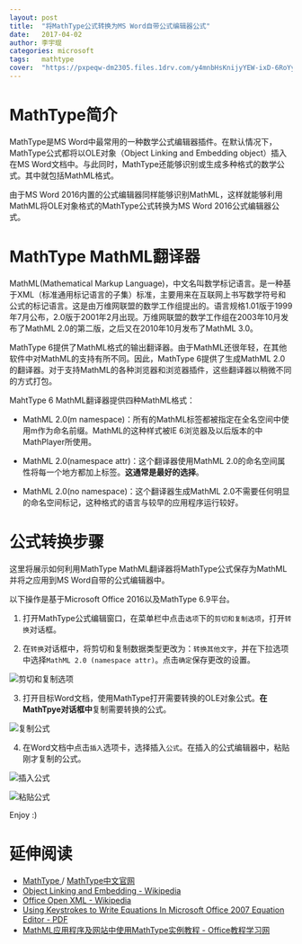 ```yaml
---
layout: post
title:  "将MathType公式转换为MS Word自带公式编辑器公式"
date:   2017-04-02
author: 李宇琨
categories: microsoft
tags:	mathtype
cover:  "https://pxpeqw-dm2305.files.1drv.com/y4mnbHsKnijyYEW-ixD-6RoYyf_sLTm0XybOA691blMvFdracr52bvtj5PoEir5e2Kct3-z6S6epFFFCIO20UAptwqbcP6fFUJx465s1zgJm8cpl_q3xWMoO0DD7xgckvuYMCk9_xK6HAJoXTSiiIrIEJsUXc2mYJpIjpcRBaQ_w3672cZ6mP26TiHD4K6Z5U1DwdjBzAskE7zXUAPg3zcpHA?width=2288&height=1617&cropmode=none"
---
```


# MathType简介

MathType是MS Word中最常用的一种数学公式编辑器插件。在默认情况下，MathType公式都将以OLE对象（Object Linking and Embedding object）插入在MS Word文档中。与此同时，MathType还能够识别或生成多种格式的数学公式。其中就包括MathML格式。

由于MS Word 2016内置的公式编辑器同样能够识别MathML，这样就能够利用MathML将OLE对象格式的MathType公式转换为MS Word 2016公式编辑器公式。

# MathType MathML翻译器

MathML(Mathematical Markup Language)，中文名叫数学标记语言。是一种基于XML（标准通用标记语言的子集）标准，主要用来在互联网上书写数学符号和公式的标记语言。这是由万维网联盟的数学工作组提出的。语言规格1.01版于1999年7月公布，2.0版于2001年2月出现。万维网联盟的数学工作组在2003年10月发布了MathML 2.0的第二版，之后又在2010年10月发布了MathML 3.0。

MathType 6提供了MathML格式的输出翻译器。由于MathML还很年轻，在其他软件中对MathML的支持有所不同。因此，MathType 6提供了生成MathML 2.0的翻译器。对于支持MathML的各种浏览器和浏览器插件，这些翻译器以稍微不同的方式打包。

MahtType 6 MathML翻译器提供四种MathML格式：

* MathML 2.0(m namespace)：所有的MathML标签都被指定在全名空间中使用m作为命名前缀。MathML的这种样式被IE 6浏览器及以后版本的中MathPlayer所使用。

* MathML 2.0(namespace attr)：这个翻译器使用MathML 2.0的命名空间属性将每一个地方都加上标签。**这通常是最好的选择**。

* MathML 2.0(no namespace)：这个翻译器生成MathML 2.0不需要任何明显的命名空间标记，这种格式的语言与较早的应用程序运行较好。

# 公式转换步骤

这里将展示如何利用MathType MathML翻译器将MathType公式保存为MathML并将之应用到MS Word自带的公式编辑器中。

以下操作是基于Microsoft Office 2016以及MathType 6.9平台。

1. 打开MathType公式编辑窗口，在菜单栏中点击`选项`下的`剪切和复制选项`，打开`转换`对话框。

2. 在`转换`对话框中，将剪切和复制数据类型更改为：`转换其他文字`，并在下拉选项中选择`MathML 2.0 (namespace attr)`。点击`确定`保存更改的设置。

![剪切和复制选项](https://93peqw-dm2305.files.1drv.com/y4mCVZlp8rVgtg9hOSO6cBo7w0PCVnSDnB3HrQIDOoibd5fcHTYS4Xm5ADaR5cShW79U_AzR8D6qKznMK4JZ-qb90g_gIqdUFud8Xz-wz3vbnzI7ph9RDZXgCFJE0CcQiI525Yh1n07witVSuh-vBY3hh5tsNopRQNnYxAsVmdznAli9VBHb1L08zEPUzn0PIpanV8plNh8vU8yPYzKC_cfJg?width=432&height=277&cropmode=none)

3. 打开目标Word文档，使用MathType打开需要转换的OLE对象公式。**在MathTpye对话框中**复制需要转换的公式。

![复制公式](https://q3rfcw-dm2305.files.1drv.com/y4mQ7hrkBmax44uQhZjWOeyyYYAudgEeJluJHu6txhR2LIIUXwc1JhdjoiqCutzAnWgkleVnLP5XcWdCFt9FjDi669KJzRdXQDJA38O5SSyJM3kaTyTOuVs5U6lcWWdeOI8bkJZWeZw5vKkRxaVMs63sdQFPPdOkYSjezslGLi9CuxfFfbP4tLBziqC5ur9yH20sIm9GL4IX8G04yt7uf-lvQ?width=545&height=488&cropmode=none)

4. 在Word文档中点击`插入`选项卡，选择插入`公式`。在插入的公式编辑器中，粘贴刚才复制的公式。

![插入公式](https://phpeqw-dm2305.files.1drv.com/y4m1JgCbrV5tgNMEc51gDeT4ihm17eOiyuV65XwiiahJgXynLSv1RwvNEWPXLM79QThPZrJZFs6ALerWwqiMKR12dwscuGnnGvbUU0QKO1igRPCK9sFuzweKa7iPIT0DSjV9nH9vH3m-IPrGn8GglDjsRQG2_SSrridhKvB7nCqB6m-73RcIZmfAsPD7RSfrV7CUCUz6y6zm2UoJXCMsRjv4w?width=144&height=95&cropmode=none)

![粘贴公式](https://pnpeqw-dm2305.files.1drv.com/y4mgp-MJXYLILAHi-E0nN7zZuOknEQxppjknfeGdGPXaiXv_-WpJEjUiFIu6gKrmvZJFJhBf5J6Uwr-Q9PDUNDtecVuc-xdsjNs7DdijhSeTrvTqEF9ljbxkSbSO-Kf9BGGN9Ttfr3GPbHiTXNR4TKZ_5RCRX_tnR_GZHxjnQdqgMFymR4kEW0F5fW27K9uGlXb1E18hwfIVxeJPhuQvdL80Q?width=138&height=56&cropmode=none)

Enjoy :)

# 延伸阅读

* [MathType ](http://www.dessci.com/en/products/mathtype/) / [MathType中文官网](http://www.mathtype.cn/)
* [Object Linking and Embedding - Wikipedia](https://en.wikipedia.org/wiki/Object_Linking_and_Embedding)
* [Office Open XML - Wikipedia](https://en.wikipedia.org/wiki/Office_Open_XML#OMML)
* [Using Keystrokes to Write Equations 
In Microsoft Office 2007 Equation Editor - PDF](http://www.chem.mtu.edu/~tbco/cm416/EquationEditor_main.pdf)
* [MathML应用程序及网站中使用MathType实例教程 - Office教程学习网](http://www.office68.com/word/22432.html)